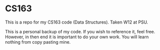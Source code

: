 CS163
=====

This is a repo for my CS163 code (Data Structures). Taken W12 at PSU.

This is a personal backup of my code. If you wish to reference it, feel free. However, in then end it is important to do your own work. You will learn nothing from copy pasting mine.
